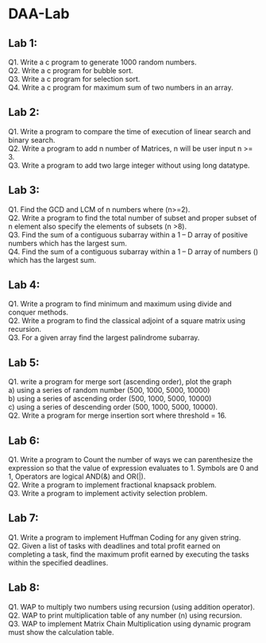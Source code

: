 # DAA-Lab

## Lab 1:

Q1. Write a c program to generate 1000 random numbers. <br>
Q2. Write a c program for bubble sort. <br>
Q3. Write a c program for selection sort. <br>
Q4. Write a c program for maximum sum of two numbers in an array. <br>

## Lab 2:

Q1. Write a program to compare the time of execution of linear search and binary search.<br>
Q2. Write a program to add n number of Matrices, n will be user input n >= 3.<br>
Q3. Write a program to add two large integer without using long datatype.<br>

## Lab 3:

Q1. Find the GCD and LCM of n numbers where (n>=2).<br>
Q2. Write a program to find the total number of subset and proper subset of n element also specify the elements of subsets (n >8).<br>
Q3. Find the sum of a contiguous subarray within a 1 – D array of positive numbers which has the largest sum.<br>
Q4. Find the sum of a contiguous subarray within a 1 – D array of numbers () which has the largest sum.<br>

## Lab 4:

Q1. Write a program to find minimum and maximum using divide and conquer methods.<br>
Q2. Write a program to find the classical adjoint of a square matrix using recursion.<br>
Q3. For a given array find the largest palindrome subarray.<br>

## Lab 5:

Q1. write a program for merge sort (ascending order), plot the graph<br>
a) using a series of random number (500, 1000, 5000, 10000)<br>
b) using a series of ascending order (500, 1000, 5000, 10000)<br>
c) using a series of descending order (500, 1000, 5000, 10000).<br>
Q2. Write a program for merge insertion sort where threshold = 16.<br>

## Lab 6:

Q1. Write a program to Count the number of ways we can parenthesize the expression so that the value of expression evaluates to 1. Symbols are 0 and 1, Operators are logical AND(&) and OR(|).<br>
Q2. Write a program to implement fractional knapsack problem.<br>
Q3. Write a program to implement activity selection problem.<br>

## Lab 7:

Q1. Write a program to implement Huffman Coding for any given string.<br>
Q2. Given a list of tasks with deadlines and total profit earned on completing a task, find the maximum profit earned by executing the tasks within the specified deadlines.<br>

## Lab 8:

Q1. WAP to multiply two numbers using recursion (using addition operator).<br>
Q2. WAP to print multiplication table of any number (n) using recursion.<br>
Q3. WAP to implement Matrix Chain Multiplication using dynamic program must show the calculation table.<br>
